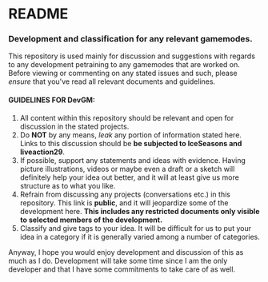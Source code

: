 # README
### Development and classification for any relevant gamemodes.

This repository is used mainly for discussion and suggestions with regards to any development petraining to any gamemodes that are worked on. Before viewing or commenting on any stated issues and such, please *ensure* that you've read all relevant documents and guidelines.

#### GUIDELINES FOR DevGM:
1. All content within this repository should be relevant and open for discussion in the stated projects.
2. Do **NOT** by any means, *leak* any portion of information stated here. Links to this discussion should be **be subjected to IceSeasons and liveaction29**.
3. If possible, support any statements and ideas with evidence. Having picture illustrations, videos or maybe even a draft or a sketch will definitely help your idea out better, and it will at least give us more structure as to what you like.
4. Refrain from discussing any projects (conversations etc.) in this repository. This link is **public**, and it will jeopardize some of the development here. **This includes any restricted documents only visible to selected members of the development.**
5. Classify and give tags to your idea. It will be difficult for us to put your idea in a category if it is generally varied among a number of categories.

Anyway, I hope you would enjoy development and discussion of this as much as I do. Development will take some time since I am the only developer and that I have some commitments to take care of as well.
